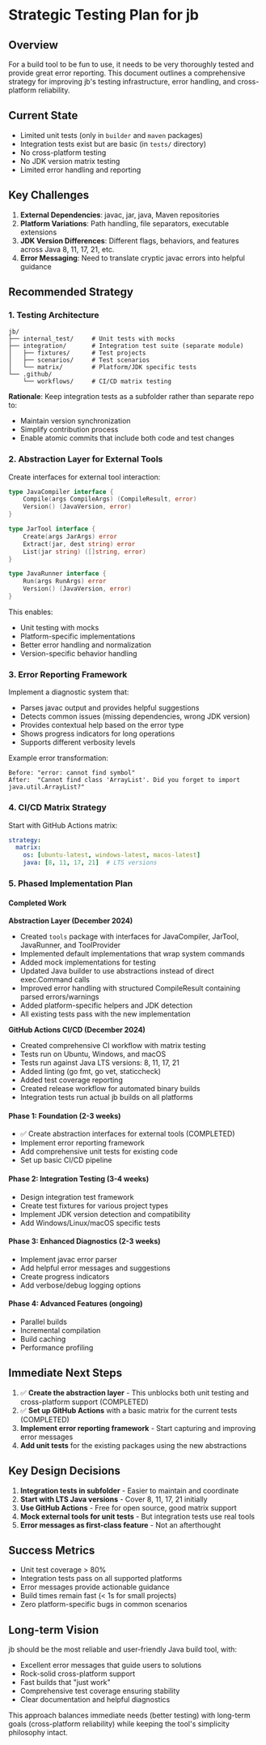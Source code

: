 # Strategic Testing Plan for jb

## Overview

For a build tool to be fun to use, it needs to be very thoroughly tested and provide great error reporting. This document outlines a comprehensive strategy for improving jb's testing infrastructure, error handling, and cross-platform reliability.

## Current State
- Limited unit tests (only in `builder` and `maven` packages)
- Integration tests exist but are basic (in `tests/` directory)
- No cross-platform testing
- No JDK version matrix testing
- Limited error handling and reporting

## Key Challenges
1. **External Dependencies**: javac, jar, java, Maven repositories
2. **Platform Variations**: Path handling, file separators, executable extensions
3. **JDK Version Differences**: Different flags, behaviors, and features across Java 8, 11, 17, 21, etc.
4. **Error Messaging**: Need to translate cryptic javac errors into helpful guidance

## Recommended Strategy

### 1. Testing Architecture
```
jb/
├── internal_test/     # Unit tests with mocks
├── integration/       # Integration test suite (separate module)
│   ├── fixtures/      # Test projects
│   ├── scenarios/     # Test scenarios
│   └── matrix/        # Platform/JDK specific tests
└── .github/
    └── workflows/     # CI/CD matrix testing
```

**Rationale**: Keep integration tests as a subfolder rather than separate repo to:
- Maintain version synchronization
- Simplify contribution process
- Enable atomic commits that include both code and test changes

### 2. Abstraction Layer for External Tools

Create interfaces for external tool interaction:

```go
type JavaCompiler interface {
    Compile(args CompileArgs) (CompileResult, error)
    Version() (JavaVersion, error)
}

type JarTool interface {
    Create(args JarArgs) error
    Extract(jar, dest string) error
    List(jar string) ([]string, error)
}

type JavaRunner interface {
    Run(args RunArgs) error
    Version() (JavaVersion, error)
}
```

This enables:
- Unit testing with mocks
- Platform-specific implementations
- Better error handling and normalization
- Version-specific behavior handling

### 3. Error Reporting Framework

Implement a diagnostic system that:
- Parses javac output and provides helpful suggestions
- Detects common issues (missing dependencies, wrong JDK version)
- Provides contextual help based on the error type
- Shows progress indicators for long operations
- Supports different verbosity levels

Example error transformation:
```
Before: "error: cannot find symbol"
After:  "Cannot find class 'ArrayList'. Did you forget to import java.util.ArrayList?"
```

### 4. CI/CD Matrix Strategy

Start with GitHub Actions matrix:
```yaml
strategy:
  matrix:
    os: [ubuntu-latest, windows-latest, macos-latest]
    java: [8, 11, 17, 21]  # LTS versions
```

### 5. Phased Implementation Plan

#### Completed Work

**Abstraction Layer (December 2024)**
- Created `tools` package with interfaces for JavaCompiler, JarTool, JavaRunner, and ToolProvider
- Implemented default implementations that wrap system commands
- Added mock implementations for testing
- Updated Java builder to use abstractions instead of direct exec.Command calls
- Improved error handling with structured CompileResult containing parsed errors/warnings
- Added platform-specific helpers and JDK detection
- All existing tests pass with the new implementation

**GitHub Actions CI/CD (December 2024)**
- Created comprehensive CI workflow with matrix testing
- Tests run on Ubuntu, Windows, and macOS
- Tests run against Java LTS versions: 8, 11, 17, 21
- Added linting (go fmt, go vet, staticcheck)
- Added test coverage reporting
- Created release workflow for automated binary builds
- Integration tests run actual jb builds on all platforms

#### Phase 1: Foundation (2-3 weeks)
- ✅ Create abstraction interfaces for external tools (COMPLETED)
- Implement error reporting framework
- Add comprehensive unit tests for existing code
- Set up basic CI/CD pipeline

#### Phase 2: Integration Testing (3-4 weeks)
- Design integration test framework
- Create test fixtures for various project types
- Implement JDK version detection and compatibility
- Add Windows/Linux/macOS specific tests

#### Phase 3: Enhanced Diagnostics (2-3 weeks)
- Implement javac error parser
- Add helpful error messages and suggestions
- Create progress indicators
- Add verbose/debug logging options

#### Phase 4: Advanced Features (ongoing)
- Parallel builds
- Incremental compilation
- Build caching
- Performance profiling

## Immediate Next Steps

1. ✅ **Create the abstraction layer** - This unblocks both unit testing and cross-platform support (COMPLETED)
2. ✅ **Set up GitHub Actions** with a basic matrix for the current tests (COMPLETED)
3. **Implement error reporting framework** - Start capturing and improving error messages
4. **Add unit tests** for the existing packages using the new abstractions

## Key Design Decisions

1. **Integration tests in subfolder** - Easier to maintain and coordinate
2. **Start with LTS Java versions** - Cover 8, 11, 17, 21 initially
3. **Use GitHub Actions** - Free for open source, good matrix support
4. **Mock external tools for unit tests** - But integration tests use real tools
5. **Error messages as first-class feature** - Not an afterthought

## Success Metrics

- Unit test coverage > 80%
- Integration tests pass on all supported platforms
- Error messages provide actionable guidance
- Build times remain fast (< 1s for small projects)
- Zero platform-specific bugs in common scenarios

## Long-term Vision

jb should be the most reliable and user-friendly Java build tool, with:
- Excellent error messages that guide users to solutions
- Rock-solid cross-platform support
- Fast builds that "just work"
- Comprehensive test coverage ensuring stability
- Clear documentation and helpful diagnostics

This approach balances immediate needs (better testing) with long-term goals (cross-platform reliability) while keeping the tool's simplicity philosophy intact.